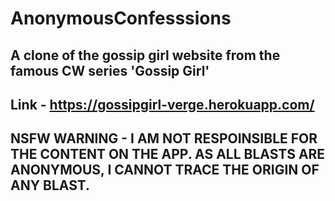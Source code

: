 # AnonymousConfesssions
## A clone of the gossip girl website from the famous CW series 'Gossip Girl'
## Link - https://gossipgirl-verge.herokuapp.com/
## NSFW WARNING - I AM NOT RESPOINSIBLE FOR THE CONTENT ON THE APP. AS ALL BLASTS ARE ANONYMOUS, I CANNOT TRACE THE ORIGIN OF ANY BLAST. 
